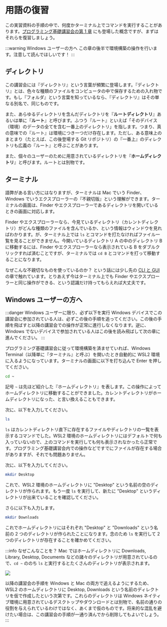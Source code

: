 # 用語の復習

この実習資料の手順の中で、何度かターミナル上でコマンドを実行することがあります。[プログラミング基礎講習会の第 1 章](https://pg-basic.trap.show/text/chapter-1/terminal.html) にも登場した概念ですが、まずはそれらを復習しましょう。

:::warning Windows ユーザーの方へ
この章の後半で環境構築の操作を行います。注意して読んでほしいです！
:::

## ディレクトリ

この講習会には『ディレクトリ』という言葉が頻繁に登場します。『ディレクトリ』とは、色々な種類のファイルをコンピュータの中で保存するための入れ物です。もし『フォルダ』という言葉を知っているなら、『ディレクトリ』はその単なる別名で、同じものです。

また、あらゆるディレクトリを含んだディレクトリを『**ルートディレクトリ**』あるいは単に『**ルート**』と呼びます。ふつう『ルート』といえば「そのデバイス（環境）のデータの全てを含む一番上のディレクトリ」を指します。つまり、真の意味での『ルート』は環境につき一つだけ存在します。ただし、ある意味上のまとまり（たとえば、この後登場する Git リポジトリ）の『一番上』のディレクトリも広義の『ルート』と呼ぶことがあります。

また、個々のユーザーのために用意されているディレクトリを『**ホームディレクトリ**』と呼びます。ルートとは別物です。

## ターミナル

語弊がある言い方にはなりますが、ターミナルは Mac でいう Finder、Windows でいうエクスプローラーの『不親切版』という理解ができます。ターミナルの画面は、Finder やエクスプローラーであるディレクトリを開いているときの画面に対応します。

Finder やエクスプローラーなら、今見ているディレクトリ（カレントディレクトリ）がどんな種類のファイルを含んでいるか、という情報はウィンドウを見ればわかります。が、ターミナル上では `ls` とコマンドを打たなければファイル一覧を見ることができません。今開いているディレクトリ A の中のディレクトリ B に移動するには、Finder やエクスプローラーなら表示されている B をダブルクリックすれば済むことですが、ターミナルでは `cd B` とコマンドを打って移動することになります。

なぜこんな不親切なものを使っているのか？ という話には少し先の [CLI と GUI](/text/chapter-1/cli-and-gui.html) の章で触れています。とりあえず今はターミナル上でも Finder やエクスプローラーと同じ操作ができる、という認識だけ持ってもらえれば大丈夫です。

## Windows ユーザーの方へ

:::danger Windows ユーザーに限り、必ず以下を実行
Windows デバイスでこの講習会に参加されている人は、必ずこの後の手順を追ってください。この後の手順を飛ばすと以降の講習会での操作が正常に進行しなくなります。逆に、Windows でないデバイスで参加されている人はこの後を読み飛ばして次の章に進んでください。
:::

プログラミング基礎講習会に従って環境構築を済ませていれば、Windows Terminal（以降単に『ターミナル』と呼ぶ）を開いたとき自動的に WSL2 環境に入るようになっています。ターミナルの画面に以下を打ち込んで Enter を押してください。

```sh
cd ~
```

記号 `~` は先ほど紹介した『ホームディレクトリ』を表します。この操作によってホームディレクトリに移動することができました。カレントディレクトリがホームディレクトリになった、と言い換えることもできます。

次に、以下を入力してください。

```sh
ls
```

`ls` はカレントディレクトリ直下に存在するファイルやディレクトリの一覧を表示するコマンドでした。WSL2 環境のホームディレクトリにはデフォルトで何も入っていないので、上のコマンドを実行しても何も表示されなかったら正常です。プログラミング基礎講習会内での操作などですでにファイルが存在する場合がありますが、それでも問題ありません。

次に、以下を入力してください。

```sh
mkdir Desktop
```

これで、WSL2 環境のホームディレクトリに "Desktop" という名前の空のディレクトリが作られます。もう一度 `ls` を実行して、新たに "Desktop" というディレクトリが出来ていることを確認してください。

さらに以下も入力します。

```sh
mkdir Downloads
```

これでホームディレクトリにはそれぞれ "Desktop" と "Downloads" という名前の 2 つのディレクトリが作られたことになります。念のため `ls` を実行して 2 つのディレクトリが存在することを確かめてください。

:::info なぜこんなことを？
Mac ではホームディレクトリに Downloads, Library, Desktop, Documents などの諸々のディレクトリが用意されているので、`cd ~` ののち `ls` と実行するとたくさんのディレクトリが表示されます。

![](https://md.trap.jp/uploads/upload_ac42f59082d943e52dea2cd3e197ae2f.png)

以降の講習会の手順を Windows と Mac の両方で追えるようにするため、WSL2 のホームディレクトリに Desktop, Downloads という名前のディレクトリを仮で作成したという次第です。これらのディレクトリは Windows ネイティブ環境に用意されているデスクトップやダウンロードとは別物で、名前の通りの役割を与えられているわけではなく、あくまで仮のものです。将来的な混乱を避けたい場合は、この講習会の手順が一通り済んでから削除してもよいでしょう。
:::